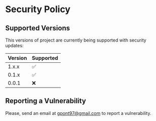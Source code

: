 # Security Policy

## Supported Versions

This versions of project are currently being supported with security updates:

| Version | Supported          |
| ------- | ------------------ |
| 1.x.x   | :white_check_mark: |
| 0.1.x   | :white_check_mark: |
| 0.0.1   | :x:                |

## Reporting a Vulnerability

Please, send an email at gpont97@gmail.com to report a vulnerability.

